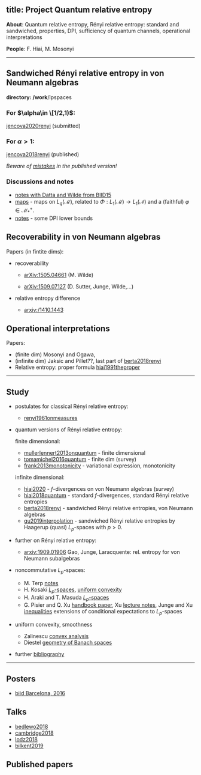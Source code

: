 title: Project Quantum relative entropy
---
**About**: Quantum relative entropy, Rényi relative entropy: standard and sandwiched, properties, DPI,
 sufficiency of quantum channels, operational interpretations

**People**: F. Hiai, M. Mosonyi

---

## Sandwiched Rényi relative entropy in von Neumann algebras

**directory: /work**/lpspaces


### For $\alpha\in \[1/2,1)$: 


[jencova2020renyi](jencova2020renyi) (submitted) 



###  For $\alpha>1$:  




[jencova2018renyi](jencova2018renyi) (published)

*Beware of [mistakes](jencova2018renyi/mistakes.pdf) in the published version!*


### Discussions and notes

* [notes with Datta and Wilde from BIID15](PROJECT_qre/djw_biid_notes.pdf)
* [maps](PROJECT_qre/dual_maps.pdf) - maps on $L_q(\mathcal M)$, related to $\Phi: L_1(\mathcal M)\to L_1(\mathcal N)$ and a
  (faithful) $\varphi\in \mathcal M_*^+$. 
* [notes](PROJECT_qre/notes.pdf) - some DPI lower bounds



## Recoverability in von Neumann algebras


Papers (in fintite dims):

* recoverability 
  
    - [arXiv:1505.04661](https://arxiv.org/abs/1505.04661) (M. Wilde)
   
    - [arXiv:1509.07127](https://arxiv.org/abs/1509.07127) (D. Sutter, Junge, Wilde,...)

* relative entropy difference

    - [arxiv:/1410.1443](https://arxiv.org/abs/1410.1443)

## Operational interpretations


Papers: 

* (finite dim) Mosonyi and Ogawa, 
* (infinite dim) Jaksic and Pillet??, last part of [berta2018renyi](berta2018renyi)
* Relative entropy: proper formula [hiai1991theproper](hiai1991theproper)
---

## Study 

* postulates for classical Rényi relative entropy:
    
    - [renyi1961onmeasures](renyi1961onmeasures) 

* quantum versions of Rényi relative entropy:
    
    finite dimensional:

    - [mullerlennert2013onquantum](mullerlennert2013onquantum) - finite dimensional
    - [tomamichel2016quantum](tomamichel2016quantum) - finite dim (survey)
    - [frank2013monotonicity](frank2013monotonicity) - variational expression, monotonicity

    infinite dimensional:

    - [hiai2020](hiai2020quantum) - $f$-divergences on von Neumann algebras (survey)
    - [hiai2018quantum](hiai2018quantum) - standard $f$-divergences, standard Rényi relative entropies
    - [berta2018renyi](berta2018renyi) - sandwiched Rényi relative entropies, von Neumann algebras
    - [gu2019interpolation](gu2019interpolation) -  sandwiched Rényi relative entropies by Haagerup (quasi)
      $L_p$-spaces with $p>0$.

* further on Rényi relative entropy:

    - [arxiv:1909.01906](https://arxiv.org/abs/1909.01906) Gao, Junge, Laracquente: rel. entropy for von Neumann
      subalgebras

* noncommutative $L_p$-spaces:

    - M. Terp [notes](terp1981lpspaces)
    - H. Kosaki [$L_p$-spaces](kosaki1984applications), [uniform convexity](kosaki1984applicationsuc)
    - H. Araki and T. Masuda [$L_p$-spaces](araki1982positive)
    - G. Pisier and Q. Xu [handbook paper](pisier2003noncommutative), Xu [lecture notes](xu2007operator), 
Junge and Xu [inequalities](junge2003noncommutative) extensions of conditional expectations to $L_p$-spaces

* uniform convexity, smoothness

    - Zalinescu [convex analysis](BOOK_zalinescu2002convex)
    - Diestel [geometry of Banach spaces](BOOK_diestel1975geometry)


* further [bibliography](BIBs)

---

## Posters

* [biid Barcelona, 2016](/static/pdf/lpposter.pdf)


## Talks

* [bedlewo2018](/static/pdf/bedlewo2018.pdf)
* [cambridge2018](/static/pdf/cambridge2018.pdf)
* [lodz2018](/static/pdf/lodz2018.pdf)
* [bilkent2019](/static/pdf/bilkent2019.pdf)

## Published papers


